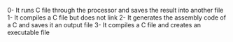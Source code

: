 0- It runs C file through the processor and saves the result into another file
1- It compiles a C file but does not link
2- It generates the assembly code of a C and saves it an output file
3- It compiles a C file and creates an executable file
